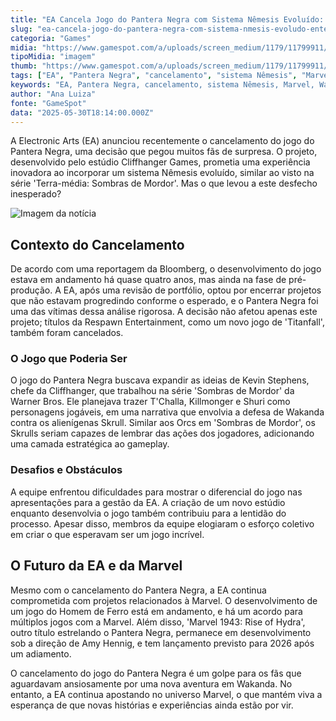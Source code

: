 ```yaml
---
title: "EA Cancela Jogo do Pantera Negra com Sistema Nêmesis Evoluído: Entenda os Motivos"
slug: "ea-cancela-jogo-do-pantera-negra-com-sistema-nmesis-evoludo-entenda-os-motivos"
categoria: "Games"
midia: "https://www.gamespot.com/a/uploads/screen_medium/1179/11799911/4504237-screenshot2025-05-30at2.48.38pm.png"
tipoMidia: "imagem"
thumb: "https://www.gamespot.com/a/uploads/screen_medium/1179/11799911/4504237-screenshot2025-05-30at2.48.38pm.png"
tags: ["EA", "Pantera Negra", "cancelamento", "sistema Nêmesis", "Marvel", "Wakanda", "jogos da Marvel", "Kevin Stephens", "Cliffhanger Games", "Skrulls", "Sombras de Mordor", "Homem de Ferro", "Marvel 1943: Rise of Hydra"]
keywords: "EA, Pantera Negra, cancelamento, sistema Nêmesis, Marvel, Wakanda, jogos da Marvel, Kevin Stephens, Cliffhanger Games, Skrulls, Sombras de Mordor, Homem de Ferro, Marvel 1943: Rise of Hydra"
author: "Ana Luiza"
fonte: "GameSpot"
data: "2025-05-30T18:14:00.000Z"
---
```

A Electronic Arts (EA) anunciou recentemente o cancelamento do jogo do Pantera Negra, uma decisão que pegou muitos fãs de surpresa. O projeto, desenvolvido pelo estúdio Cliffhanger Games, prometia uma experiência inovadora ao incorporar um sistema Nêmesis evoluído, similar ao visto na série 'Terra-média: Sombras de Mordor'. Mas o que levou a este desfecho inesperado?

![Imagem da notícia](https://www.gamespot.com/a/uploads/screen_medium/1179/11799911/4504237-screenshot2025-05-30at2.48.38pm.png)

## Contexto do Cancelamento

De acordo com uma reportagem da Bloomberg, o desenvolvimento do jogo estava em andamento há quase quatro anos, mas ainda na fase de pré-produção. A EA, após uma revisão de portfólio, optou por encerrar projetos que não estavam progredindo conforme o esperado, e o Pantera Negra foi uma das vítimas dessa análise rigorosa. A decisão não afetou apenas este projeto; títulos da Respawn Entertainment, como um novo jogo de 'Titanfall', também foram cancelados.

### O Jogo que Poderia Ser

O jogo do Pantera Negra buscava expandir as ideias de Kevin Stephens, chefe da Cliffhanger, que trabalhou na série 'Sombras de Mordor' da Warner Bros. Ele planejava trazer T'Challa, Killmonger e Shuri como personagens jogáveis, em uma narrativa que envolvia a defesa de Wakanda contra os alienígenas Skrull. Similar aos Orcs em 'Sombras de Mordor', os Skrulls seriam capazes de lembrar das ações dos jogadores, adicionando uma camada estratégica ao gameplay.

### Desafios e Obstáculos

A equipe enfrentou dificuldades para mostrar o diferencial do jogo nas apresentações para a gestão da EA. A criação de um novo estúdio enquanto desenvolvia o jogo também contribuiu para a lentidão do processo. Apesar disso, membros da equipe elogiaram o esforço coletivo em criar o que esperavam ser um jogo incrível.

## O Futuro da EA e da Marvel

Mesmo com o cancelamento do Pantera Negra, a EA continua comprometida com projetos relacionados à Marvel. O desenvolvimento de um jogo do Homem de Ferro está em andamento, e há um acordo para múltiplos jogos com a Marvel. Além disso, 'Marvel 1943: Rise of Hydra', outro título estrelando o Pantera Negra, permanece em desenvolvimento sob a direção de Amy Hennig, e tem lançamento previsto para 2026 após um adiamento.

O cancelamento do jogo do Pantera Negra é um golpe para os fãs que aguardavam ansiosamente por uma nova aventura em Wakanda. No entanto, a EA continua apostando no universo Marvel, o que mantém viva a esperança de que novas histórias e experiências ainda estão por vir.